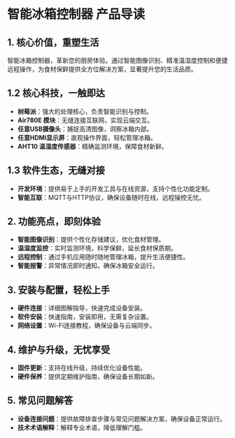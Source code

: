 # 智能冰箱控制器 产品导读

## 1. 核心价值，重塑生活

智能冰箱控制器，革新您的厨房体验。通过智能图像识别、精准温湿度控制和便捷远程操作，为食材保鲜提供全方位解决方案，显著提升您的生活品质。

## 1.2 核心科技，一触即达

- **树莓派**：强大的处理核心，负责智能识别与控制。
- **Air780E 模块**：无缝连接互联网，实现云端交互。
- **任意USB摄像头**：捕捉高清图像，洞察冰箱内部。
- **任意HDMI显示屏**：直观操作界面，轻松管理冰箱。
- **AHT10 温湿度传感器**：精确监测环境，保障食材新鲜。

## 1.3 软件生态，无缝对接

- **开发环境**：提供易于上手的开发工具与在线资源，支持个性化功能定制。
- **智能互联**：MQTT与HTTP协议，确保设备随时在线，远程操控无忧。

## 2. 功能亮点，即刻体验

- **智能图像识别**：提供个性化存储建议，优化食材管理。
- **温湿度监控**：实时监测环境，科学保鲜，延长食材保质期。
- **远程控制**：通过手机应用随时随地管理冰箱，提升生活便捷性。
- **智能报警**：异常情况即时通知，确保冰箱安全运行。

## 3. 安装与配置，轻松上手

- **硬件连接**：详细图解指导，快速完成设备安装。
- **软件安装**：快速指南，安装即用，无需复杂设置。
- **网络设置**：Wi-Fi连接教程，确保设备与云端同步。

## 4. 维护与升级，无忧享受

- **固件更新**：支持在线升级，持续优化设备性能。
- **硬件保养**：提供定期维护指南，确保设备长期如新。

## 5. 常见问题解答

- **设备连接问题**：提供故障排查步骤与常见问题解决方案，确保设备正常运行。
- **技术术语解释**：解释专业术语，降低理解门槛。